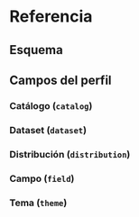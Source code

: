 Referencia
===

## Esquema

## Campos del perfil

### Catálogo (`catalog`)

### Dataset (`dataset`)

### Distribución (`distribution`)

### Campo (`field`)

### Tema (`theme`)
